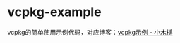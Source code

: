 # vcpkg-example

vcpkg的简单使用示例代码，对应博客：[vcpkg示例 - 小木槌](https://flxdu.cn/Notes/01-Cpp/vcpkg%E7%A4%BA%E4%BE%8B.html)

